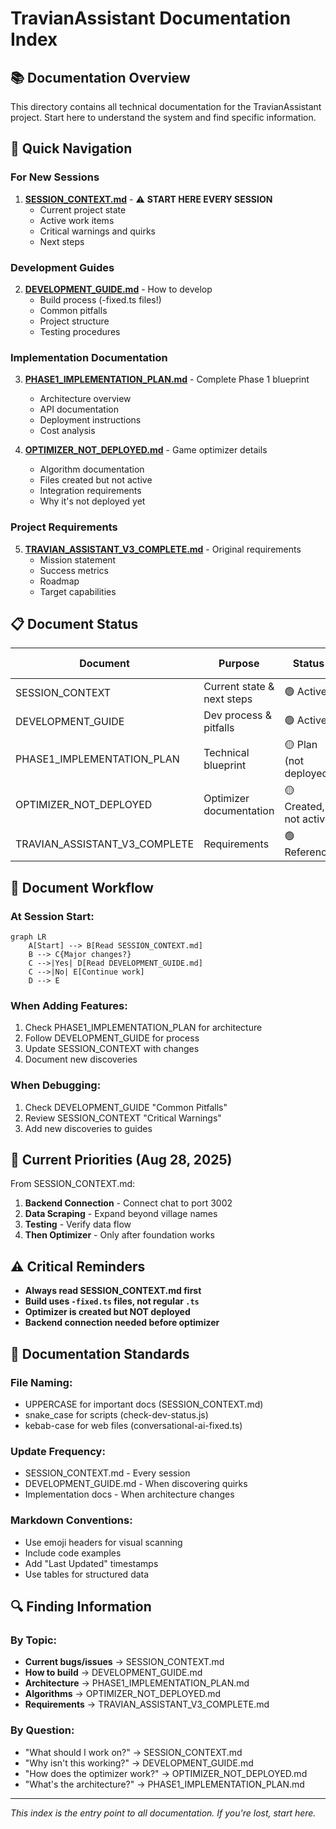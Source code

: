 # TravianAssistant Documentation Index

## 📚 Documentation Overview

This directory contains all technical documentation for the TravianAssistant project. Start here to understand the system and find specific information.

## 🚀 Quick Navigation

### For New Sessions
1. **[SESSION_CONTEXT.md](./SESSION_CONTEXT.md)** - ⚠️ **START HERE EVERY SESSION**
   - Current project state
   - Active work items
   - Critical warnings and quirks
   - Next steps

### Development Guides
2. **[DEVELOPMENT_GUIDE.md](./DEVELOPMENT_GUIDE.md)** - How to develop
   - Build process (-fixed.ts files!)
   - Common pitfalls
   - Project structure
   - Testing procedures

### Implementation Documentation
3. **[PHASE1_IMPLEMENTATION_PLAN.md](./PHASE1_IMPLEMENTATION_PLAN.md)** - Complete Phase 1 blueprint
   - Architecture overview
   - API documentation
   - Deployment instructions
   - Cost analysis

4. **[OPTIMIZER_NOT_DEPLOYED.md](./OPTIMIZER_NOT_DEPLOYED.md)** - Game optimizer details
   - Algorithm documentation
   - Files created but not active
   - Integration requirements
   - Why it's not deployed yet

### Project Requirements
5. **[TRAVIAN_ASSISTANT_V3_COMPLETE.md](./TRAVIAN_ASSISTANT_V3_COMPLETE.md)** - Original requirements
   - Mission statement
   - Success metrics
   - Roadmap
   - Target capabilities

## 📋 Document Status

| Document | Purpose | Status | Last Updated |
|----------|---------|--------|--------------|
| SESSION_CONTEXT | Current state & next steps | 🟢 Active | Aug 28, 2025 |
| DEVELOPMENT_GUIDE | Dev process & pitfalls | 🟢 Active | Aug 28, 2025 |
| PHASE1_IMPLEMENTATION_PLAN | Technical blueprint | 🟡 Plan (not deployed) | Aug 28, 2025 |
| OPTIMIZER_NOT_DEPLOYED | Optimizer documentation | 🟡 Created, not active | Aug 28, 2025 |
| TRAVIAN_ASSISTANT_V3_COMPLETE | Requirements | 🟢 Reference | Aug 22, 2025 |

## 🔄 Document Workflow

### At Session Start:
```mermaid
graph LR
    A[Start] --> B[Read SESSION_CONTEXT.md]
    B --> C{Major changes?}
    C -->|Yes| D[Read DEVELOPMENT_GUIDE.md]
    C -->|No| E[Continue work]
    D --> E
```

### When Adding Features:
1. Check PHASE1_IMPLEMENTATION_PLAN for architecture
2. Follow DEVELOPMENT_GUIDE for process
3. Update SESSION_CONTEXT with changes
4. Document new discoveries

### When Debugging:
1. Check DEVELOPMENT_GUIDE "Common Pitfalls"
2. Review SESSION_CONTEXT "Critical Warnings"
3. Add new discoveries to guides

## 🎯 Current Priorities (Aug 28, 2025)

From SESSION_CONTEXT.md:
1. **Backend Connection** - Connect chat to port 3002
2. **Data Scraping** - Expand beyond village names
3. **Testing** - Verify data flow
4. **Then Optimizer** - Only after foundation works

## ⚠️ Critical Reminders

- **Always read SESSION_CONTEXT.md first**
- **Build uses `-fixed.ts` files, not regular `.ts`**
- **Optimizer is created but NOT deployed**
- **Backend connection needed before optimizer**

## 📝 Documentation Standards

### File Naming:
- UPPERCASE for important docs (SESSION_CONTEXT.md)
- snake_case for scripts (check-dev-status.js)
- kebab-case for web files (conversational-ai-fixed.ts)

### Update Frequency:
- SESSION_CONTEXT.md - Every session
- DEVELOPMENT_GUIDE.md - When discovering quirks
- Implementation docs - When architecture changes

### Markdown Conventions:
- Use emoji headers for visual scanning
- Include code examples
- Add "Last Updated" timestamps
- Use tables for structured data

## 🔍 Finding Information

### By Topic:
- **Current bugs/issues** → SESSION_CONTEXT.md
- **How to build** → DEVELOPMENT_GUIDE.md
- **Architecture** → PHASE1_IMPLEMENTATION_PLAN.md
- **Algorithms** → OPTIMIZER_NOT_DEPLOYED.md
- **Requirements** → TRAVIAN_ASSISTANT_V3_COMPLETE.md

### By Question:
- "What should I work on?" → SESSION_CONTEXT.md
- "Why isn't this working?" → DEVELOPMENT_GUIDE.md
- "How does the optimizer work?" → OPTIMIZER_NOT_DEPLOYED.md
- "What's the architecture?" → PHASE1_IMPLEMENTATION_PLAN.md

---

*This index is the entry point to all documentation. If you're lost, start here.*
